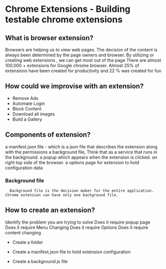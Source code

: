 # Chrome Extensions - Building testable chrome extensions

## What is  browser extension?
   Browsers are helping us to view web pages. The decision of the content is always been determined by the page owners and browser.
   By utilizing or creating web extensions , we can get most out of the page
   There are almost 100,000 + extensions for Google chrome browser. Almost 25% of extensions have been created for productivity and 22 % was created for fun [](https://www.debugbear.com/blog/counting-chrome-extensions)
## How could we improvise with an  extension?
- Remove Ads
- Automate Login 
- Block Content
- Download all images
- Build a Gallery

## Components of extension?
a manifest.json file - which is a json file that describes the extension along with the permissions
a background file, Think that as a service that runs in the background.
a popup which appears when the extension is clicked. on right top side of the browser.
a options page for extension to hold configuration data

### Background file
      Background file is the decision maker for the entire application. Chrome extension can have only one background file.

## How to create an extension?
Identify the problem you are trying to solve
Does it require popup page 
Does it require Menu Changing
Does it require Options 
Does it require content changing


- Create a folder
- Create a manifest.json file to hold extension configuration

- Create a background.js file

